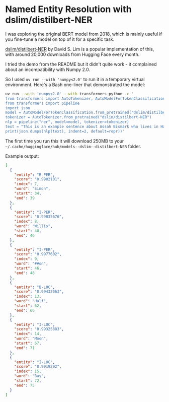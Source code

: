 # Named Entity Resolution with dslim/distilbert-NER

I was exploring the original BERT model from 2018, which is mainly useful if you fine-tune a model on top of it for a specific task.

[dslim/distilbert-NER](https://huggingface.co/dslim/distilbert-NER) by David S. Lim is a popular implementation of this, with around 20,000 downloads from Hugging Face every month.

I tried the demo from the README but it didn't quite work - it complained about an incompatibility with Numpy 2.0.

So I used `uv run --with 'numpy<2.0'` to run it in a temporary virtual environment. Here's a Bash one-liner that demonstrated the model:

```bash
uv run --with 'numpy<2.0' --with transformers python -c '
from transformers import AutoTokenizer, AutoModelForTokenClassification
from transformers import pipeline
import json
model = AutoModelForTokenClassification.from_pretrained("dslim/distilbert-NER")
tokenizer = AutoTokenizer.from_pretrained("dslim/distilbert-NER")
nlp = pipeline("ner", model=model, tokenizer=tokenizer)
text = "This is an example sentence about Assah Bismark who lives in Half Moon Bay"
print(json.dumps(nlp(text), indent=2, default=repr))'
```
The first time you run this it will download 250MB to your `~/.cache/huggingface/hub/models--dslim--distilbert-NER` folder.

Example output:

```json
[
  {
    "entity": "B-PER",
    "score": "0.9982101",
    "index": 7,
    "word": "Simon",
    "start": 34,
    "end": 39
  },
  {
    "entity": "I-PER",
    "score": "0.99835676",
    "index": 8,
    "word": "Willis",
    "start": 40,
    "end": 46
  },
  {
    "entity": "I-PER",
    "score": "0.9977602",
    "index": 9,
    "word": "##on",
    "start": 46,
    "end": 48
  },
  {
    "entity": "B-LOC",
    "score": "0.99432063",
    "index": 13,
    "word": "Half",
    "start": 62,
    "end": 66
  },
  {
    "entity": "I-LOC",
    "score": "0.99325883",
    "index": 14,
    "word": "Moon",
    "start": 67,
    "end": 71
  },
  {
    "entity": "I-LOC",
    "score": "0.9919292",
    "index": 15,
    "word": "Bay",
    "start": 72,
    "end": 75
  }
]
```
